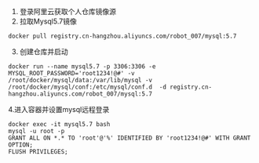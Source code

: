 1. 登录阿里云获取个人仓库镜像源
2. 拉取Mysql5.7镜像
```
docker pull registry.cn-hangzhou.aliyuncs.com/robot_007/mysql:5.7
```
3. 创建仓库并启动
```
docker run --name mysql5.7 -p 3306:3306 -e MYSQL_ROOT_PASSWORD='root1234!@#' -v /root/docker/mysql/data:/var/lib/mysql -v /root/docker/mysql/conf:/etc/mysql/conf.d  -d registry.cn-hangzhou.aliyuncs.com/robot_007/mysql:5.7
```
4.进入容器并设置mysql远程登录
```
docker exec -it mysql5.7 bash
mysql -u root -p
GRANT ALL ON *.* TO 'root'@'%' IDENTIFIED BY 'root1234!@#' WITH GRANT OPTION;
FLUSH PRIVILEGES;
```